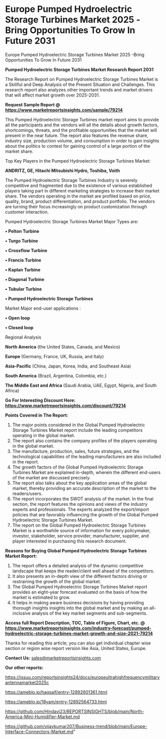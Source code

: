 # Europe Pumped Hydroelectric Storage Turbines Market 2025 -Bring Opportunities To Grow In Future 2031
 Europe Pumped Hydroelectric Storage Turbines Market 2025 -Bring Opportunities To Grow In Future 2031

<strong>Pumped Hydroelectric Storage Turbines Market Research Report 2031</strong>

The Research Report on Pumped Hydroelectric Storage Turbines Market is a Skillful and Deep Analysis of the Present Situation and Challenges. This research report also analyzes other important trends and market drivers that will affect market growth over 2025-2031.

<strong>Request Sample Report @ <a href=https://www.marketreportsinsights.com/sample/79214>https://www.marketreportsinsights.com/sample/79214</a></strong>

This Pumped Hydroelectric Storage Turbines market report aims to provide all the participants and the vendors will all the details about growth factors, shortcomings, threats, and the profitable opportunities that the market will present in the near future. The report also features the revenue share, industry size, production volume, and consumption in order to gain insights about the politics to contest for gaining control of a large portion of the market share.

Top Key Players in the Pumped Hydroelectric Storage Turbines Market:

<strong>ANDRITZ, GE, Hitachi Mitsubishi Hydro, Toshiba, Voith</strong>

The Pumped Hydroelectric Storage Turbines Industry is severely competitive and fragmented due to the existence of various established players taking part in different marketing strategies to increase their market share. The vendors operating in the market are profiled based on price, quality, brand, product differentiation, and product portfolio. The vendors are turning their focus increasingly on product customization through customer interaction.

Pumped Hydroelectric Storage Turbines Market Major Types are:

<strong>• Pelton Turbine

• Turgo Turbine

• Crossflow Turbine

• Francis Turbine

• Kaplan Turbine

• Diagonal Turbine

• Tubular Turbine

• Pumped Hydroelectric Storage Turbines</strong>

Market Major end-user applications :

<strong>• Open loop

• Closed loop</strong>

Regional Analysis

</u><strong><b>North America</b></strong> (the United States, Canada, and Mexico)

<strong><b>Europe </b></strong>(Germany, France, UK, Russia, and Italy)

<strong><b>Asia-Pacific</b></strong> (China, Japan, Korea, India, and Southeast Asia)

<strong><b>South America</b></strong> (Brazil, Argentina, Colombia, etc.)

<strong><b>The Middle East and Africa</b></strong> (Saudi Arabia, UAE, Egypt, Nigeria, and South Africa)

<strong>Go For Interesting Discount Here: <a href=https://www.marketreportsinsights.com/discount/79214>https://www.marketreportsinsights.com/discount/79214</a></strong>

<strong>Points Covered in The Report:</strong>
<ol>
  <li>The major points considered in the Global Pumped Hydroelectric Storage Turbines Market report include the leading competitors operating in the global market.</li>
  <li>The report also contains the company profiles of the players operating in the global market.</li>
  <li>The manufacture, production, sales, future strategies, and the technological capabilities of the leading manufacturers are also included in the report.</li>
  <li>The growth factors of the Global Pumped Hydroelectric Storage Turbines Market are explained in-depth, wherein the different end-users of the market are discussed precisely.</li>
  <li>The report also talks about the key application areas of the global market, thereby providing an accurate description of the market to the readers/users.</li>
  <li>The report incorporates the SWOT analysis of the market. In the final section, the report features the opinions and views of the industry experts and professionals. The experts analyzed the export/import policies that are favorably influencing the growth of the Global Pumped Hydroelectric Storage Turbines Market.</li>
  <li>The report on the Global Pumped Hydroelectric Storage Turbines Market is a worthwhile source of information for every policymaker, investor, stakeholder, service provider, manufacturer, supplier, and player interested in purchasing this research document.</li>
</ol>
<strong>Reasons for Buying Global Pumped Hydroelectric Storage Turbines Market Report:</strong>

<ol>
  <li>The report offers a detailed analysis of the dynamic competitive landscape that keeps the reader/client well ahead of the competitors.</li>
  <li>It also presents an in-depth view of the different factors driving or restraining the growth of the global market.</li>
  <li>The Global Pumped Hydroelectric Storage Turbines Market report provides an eight-year forecast evaluated on the basis of how the market is estimated to grow.</li>
  <li>It helps in making aware business decisions by having providing thorough insights insights into the global market and by making an all-inclusive analysis of the key market segments and sub-segments.</li>
</ol>
<strong>Access full Report Description, TOC, Table of Figure, Chart, etc. @ <a href=https://www.marketreportsinsights.com/industry-forecast/pumped-hydroelectric-storage-turbines-market-growth-and-size-2021-79214>https://www.marketreportsinsights.com/industry-forecast/pumped-hydroelectric-storage-turbines-market-growth-and-size-2021-79214</a></strong>


Thanks for reading this article; you can also get individual chapter wise section or region wise report version like Asia, United States, Europe.

<strong>Contact Us:</strong>
sales@marketreportsinsights.com

<strong>Our other reports:</strong>

<a href=https://issuu.com/reportsinsights24/docs/europeultrahighfrequencymilitaryantennamarket2025c>https://issuu.com/reportsinsights24/docs/europeultrahighfrequencymilitaryantennamarket2025c</a>

<a href=https://ameblo.jp/haqsaif/entry-12892601361.html>https://ameblo.jp/haqsaif/entry-12892601361.html</a>

<a href=https://ameblo.jp/18yam/entry-12892564733.html>https://ameblo.jp/18yam/entry-12892564733.html</a>

<a href=https://github.com/Hindavi23/REPORTSINSIGHTS/blob/main/North-America-Mini-Humidifier-Market.md>https://github.com/Hindavi23/REPORTSINSIGHTS/blob/main/North-America-Mini-Humidifier-Market.md</a>

<a href=https://github.com/vijaykumar207/Business-trend/blob/main/Europe-Interface-Connectors-Market.md>https://github.com/vijaykumar207/Business-trend/blob/main/Europe-Interface-Connectors-Market.md</a>"
